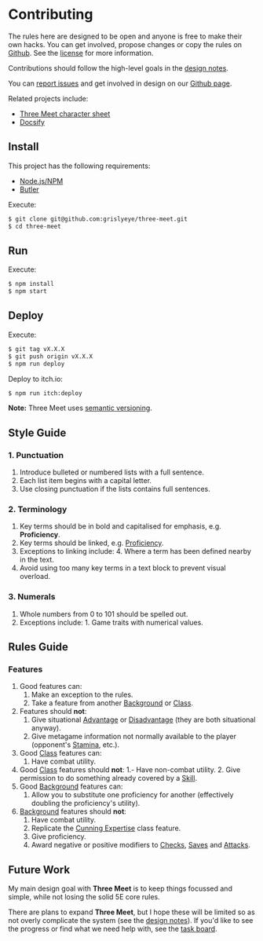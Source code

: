 # Contributing

The rules here are designed to be open and anyone is free to make their own hacks. You can get involved, propose changes or copy the rules on [Github](https://github.com/grislyeye/three-meet). See the [license](license.md) for more information.

Contributions should follow the high-level goals in the [design notes](design-notes.md).

You can [report issues](https://github.com/grislyeye/three-meet/issues/new) and get involved in design on our [Github page](https://github.com/grislyeye/three-meet).

Related projects include:

  + [Three Meet character sheet](https://github.com/grislyeye/three-meet-char-sheet)
  + [Docsify](https://docsify.js.org)

## Install

This project has the following requirements:

  * [Node.js/NPM](https://docs.npmjs.com/downloading-and-installing-node-js-and-npm)
  * [Butler](https://itch.io/docs/butler/installing.html)

Execute:

```sh
$ git clone git@github.com:grislyeye/three-meet.git
$ cd three-meet
```

## Run

Execute:

```sh
$ npm install
$ npm start
```

## Deploy

Execute:

```sh
$ git tag vX.X.X
$ git push origin vX.X.X
$ npm run deploy
```

Deploy to itch.io:

```sh
$ npm run itch:deploy
```

**Note:** Three Meet uses [semantic versioning](https://semver.org/).

## Style Guide

### 1. Punctuation

  1. Introduce bulleted or numbered lists with a full sentence.
  2. Each list item begins with a capital letter.
  3. Use closing punctuation if the lists contains full sentences.

### 2. Terminology

  1. Key terms should be in bold and capitalised for emphasis, e.g. **Proficiency**.
  2. Key terms should be linked, e.g. [Proficiency](pages/rules/proficiency).
  3. Exceptions to linking include:
    4. Where a term has been defined nearby in the text.
  3. Avoid using too many key terms in a text block to prevent visual overload.

### 3. Numerals

  1. Whole numbers from 0 to 101 should be spelled out.
  2. Exceptions include:
    1. Game traits with numerical values.

## Rules Guide

### Features

  1. Good features can:
     1. Make an exception to the rules.
     2. Take a feature from another [Background](pages/backgrounds/index.md) or [Class](pages/classes/index.md).
  2. Features should **not**:
     1. Give situational [Advantage](pages/rules/advantage.md) or [Disadvantage](pages/rules/advantage.md) (they are both situational anyway).
     2. Give metagame information not normally available to the player (opponent's [Stamina](), etc.).
  3. Good [Class](pages/backgrounds/index.md) features can:
     1. Have combat utility.
  4. Good [Class](pages/backgrounds/index.md) features should **not**:
     1.- Have non-combat utility.
     2. Give permission to do something already covered by a [Skill](pages/characters/skills.md).
  2. Good [Background](pages/backgrounds/index.md) features can:
     1. Allow you to substitute one proficiency for another (effectively doubling the proficiency's utility).
  6. [Background](pages/backgrounds/index.md) features should **not**:
     1. Have combat utility.
     2. Replicate the [Cunning Expertise](pages/classes/cunning.md#expertise) class feature.
     3. Give proficiency.
     4. Award negative or positive modifiers to [Checks](), [Saves]() and [Attacks]().

## Future Work

My main design goal with **Three Meet** is to keep things focussed and simple, while not losing the solid 5E core rules.

There are plans to expand **Three Meet**, but I hope these will be limited so as not overly complicate the system (see the [design notes](design-notes.md)). If you'd like to see the progress or find what we need help with, see the [task board](https://github.com/orgs/grislyeye/projects/1).
